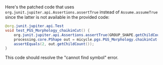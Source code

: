 Here's the patched code that uses `org.junit.jupiter.api.Assertions.assertTrue` instead of `Assume.assumeTrue` since the latter is not available in the provided code:

```java
@org.junit.jupiter.api.Test
void test_PGS_Morphology_chaikinCut() {
    org.junit.jupiter.api.Assertions.assertTrue(GROUP_SHAPE.getChildCount() == 2);
    processing.core.PShape out = micycle.pgs.PGS_Morphology.chaikinCut(GROUP_SHAPE, 0.5, 2);
    assertEquals(2, out.getChildCount());
}
```
This code should resolve the "cannot find symbol" error.